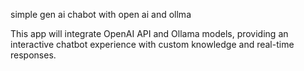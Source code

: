 simple gen ai chabot with open ai and ollma

This app will integrate OpenAI API and Ollama models, providing an interactive chatbot experience with custom knowledge and real-time responses.
